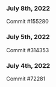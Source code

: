 ### July 8th, 2022

Commit #155280

### July 5th, 2022

Commit #314353


### July 4th, 2022

Commit #72281
